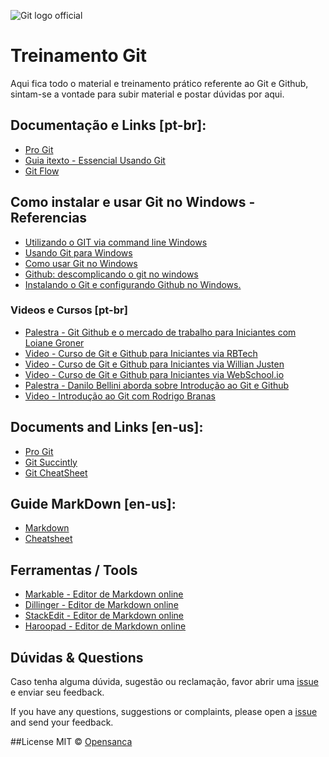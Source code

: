 ![Git logo official](https://git-scm.com/images/logo@2x.png)

# Treinamento Git

Aqui fica todo o material e treinamento prático referente ao Git e Github, sintam-se a vontade para subir material e postar dúvidas por aqui.

##  Documentação e Links [pt-br]: 
* [Pro Git](https://git-scm.com/book/pt-br/v1)
* [Guia itexto - Essencial Usando Git](https://s3-sa-east-1.amazonaws.com/guiasitexto/guia-itexto-git-v01.pdf)
* [Git Flow](http://danielkummer.github.io/git-flow-cheatsheet/index.pt_BR.html)

## Como instalar e usar Git no Windows - Referencias
* [Utilizando o GIT via command line Windows](http://imasters.com.br/desenvolvimento/utilizando-o-git-via-command-line-windows/?trace=1519021197&source=single)
* [Usando Git para Windows](http://blog.dmatoso.com/2011/09/git-no-windows-github/)
* [Como usar Git no Windows](http://mauriciodeamorim.com.br/2009/01/06/como-usar-git-no-windows/)
* [Github: descomplicando o git no windows](http://lorindo.com/github-descomplicando-o-git-no-windows/)
* [Instalando o Git e configurando Github no Windows.](http://gabsferreira.com/instalando-o-git-e-configurando-github/)

### Videos e Cursos [pt-br]
* [Palestra - Git Github e o mercado de trabalho para Iniciantes com Loiane Groner](https://www.youtube.com/watch?v=UMhskLXJuq4)
* [Video - Curso de Git e Github para Iniciantes via RBTech](https://www.youtube.com/watch?v=WVLhm1AMeYE&list=PLInBAd9OZCzzHBJjLFZzRl6DgUmOeG3H0)
* [Video -  Curso de Git e Github para Iniciantes via Willian Justen](http://willianjusten.teachable.com/courses/git-e-github-para-iniciantes)
* [Video -  Curso de Git e Github para Iniciantes via WebSchool.io](https://www.youtube.com/watch?v=TReVFOxhh7E)
* [Palestra -  Danilo Bellini aborda sobre Introdução ao Git e Github](https://www.youtube.com/watch?v=Fc_UC5SywuU) 
* [Video - Introdução ao Git com Rodrigo Branas](https://www.youtube.com/watch?v=C18qzn7j4SM&list=PLQCmSnNFVYnRdgxOC_ufH58NxlmM6VYd1)

## Documents and Links [en-us]:
* [Pro Git](https://git-scm.com/book/en/v2)
* [Git Succintly](http://files2.syncfusion.com/Downloads/Ebooks/GIT_Succinctly.pdf)
* [Git CheatSheet](https://www.atlassian.com/dms/wac/images/landing/git/atlassian_git_cheatsheet.pdf)

## Guide MarkDown [en-us]:
* [Markdown](https://guides.github.com/features/mastering-markdown/)
* [Cheatsheet](https://github.com/adam-p/markdown-here/wiki/Markdown-Cheatsheet)

## Ferramentas / Tools
* [Markable - Editor de Markdown online](https://markable.in/)
* [Dillinger - Editor de Markdown online](http://dillinger.io/)
* [StackEdit - Editor de Markdown online](https://stackedit.io/)
* [Haroopad - Editor de Markdown online](http://woliveiras.com.br/posts/haroopad-um-editor-markdown-maneiro/)

## Dúvidas & Questions
Caso tenha alguma dúvida, sugestão ou reclamação, favor abrir uma [issue](https://github.com/opensanca/python-intro/issues/new) e enviar seu feedback.

If you have any questions, suggestions or complaints, please open a [issue](https://github.com/opensanca/python-intro/issues/new) and send your feedback.

##License
MIT © [Opensanca](http://www.opensanca.com.br)
